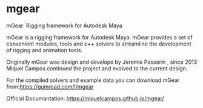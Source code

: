 # mgear
mGear: Rigging framework for Autodesk Maya


mGear is a rigging framework for Autodesk Maya. mGear provides a set of convenient modules, tools and c++ solvers to streamline the development of rigging and animation tools.

Originally mGear was design and develope by Jeremie Passerin , since 2013 Miquel Campos continued the project and evolved to the current design.

For the compiled solvers and example data you can download mGear from:https://gumroad.com/l/mgear

Official Documantation: https://miquelcampos.github.io/mgear/
